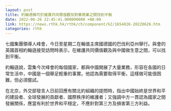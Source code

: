 ```yaml
---
layout: post
title: 約翰遜稱可於維護共同價值觀及對華商業之間找到平衡
date: 2022-06-26 22:45:41.000000000 +08:00
link: https://news.rthk.hk/rthk/ch/component/k2/1654826-20220626.htm
categories: rthk
---
```


七國集團領導人峰會，今日至星期二在輪值主席國德國的巴伐利亞州舉行。與會的英國首相約翰遜接受訪問時表示，在維護共同價值觀及與中國做生意之間，可以找到平衡。

約翰遜說，雲集今次峰會的每個國家，都與中國開展了大量業務，形容在各國的日常生活中，中國是一個舉足輕重的事實。他認為需要取得平衡，這樣做可能很困難，但必須嘗試。

在北京，外交部發言人日前回應有關北約組織的提問時，指出中國始終是世界和平的建設者、全球發展的貢獻者、國際秩序的維護者；又強調中方一貫認為國家之間發展關係，應當有利於世界和平穩定，不應針對第三方及損害第三方利益。
